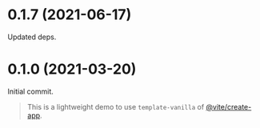 # 0.1.7 (2021-06-17)

Updated deps.

# 0.1.0 (2021-03-20)

Initial commit.

> This is a lightweight demo to use `template-vanilla` of [@vite/create-app](https://github.com/vitejs/vite/tree/main/packages/create-app).
